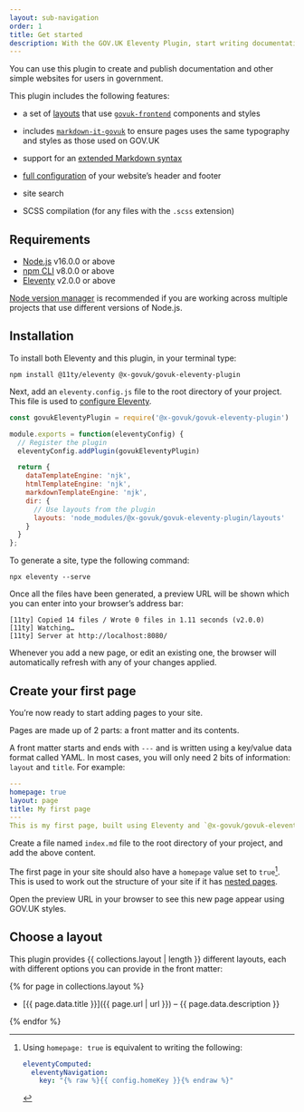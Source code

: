 ```yaml
---
layout: sub-navigation
order: 1
title: Get started
description: With the GOV.UK Eleventy Plugin, start writing documentation rather than spend time building a website.
---
```


You can use this plugin to create and publish documentation and other simple websites for users in government.

This plugin includes the following features:

- a set of [layouts](../layouts) that use [`govuk-frontend`](https://github.com/alphagov/govuk-frontend) components and styles

- includes [`markdown-it-govuk`](https://github.com/x-govuk/markdown-it-govuk) to ensure pages uses the same typography and styles as those used on GOV.UK

- support for an [extended Markdown syntax](../markdown-advanced)

- [full configuration](../options) of your website’s header and footer

- site search

- SCSS compilation (for any files with the `.scss` extension)

## Requirements

- [Node.js](https://nodejs.org/en/) v16.0.0 or above
- [npm CLI](https://docs.npmjs.com/cli) v8.0.0 or above
- [Eleventy](https://www.11ty.dev) v2.0.0 or above

[Node version manager](https://github.com/nvm-sh/nvm) is recommended if you are working across multiple projects that use different versions of Node.js.

## Installation

To install both Eleventy and this plugin, in your terminal type:

```shell
npm install @11ty/eleventy @x-govuk/govuk-eleventy-plugin
```

Next, add an `eleventy.config.js` file to the root directory of your project. This file is used to [configure Eleventy](https://www.11ty.dev/docs/config/).

```js
const govukEleventyPlugin = require('@x-govuk/govuk-eleventy-plugin')

module.exports = function(eleventyConfig) {
  // Register the plugin
  eleventyConfig.addPlugin(govukEleventyPlugin)

  return {
    dataTemplateEngine: 'njk',
    htmlTemplateEngine: 'njk',
    markdownTemplateEngine: 'njk',
    dir: {
      // Use layouts from the plugin
      layouts: 'node_modules/@x-govuk/govuk-eleventy-plugin/layouts'
    }
  }
};
```

To generate a site, type the following command:

```shell
npx eleventy --serve
```

Once all the files have been generated, a preview URL will be shown which you can enter into your browser’s address bar:

```shell
[11ty] Copied 14 files / Wrote 0 files in 1.11 seconds (v2.0.0)
[11ty] Watching…
[11ty] Server at http://localhost:8080/
```

Whenever you add a new page, or edit an existing one, the browser will automatically refresh with any of your changes applied.

## Create your first page

You’re now ready to start adding pages to your site.

Pages are made up of 2 parts: a front matter and its contents.

A front matter starts and ends with `---` and is written using a key/value data format called YAML. In most cases, you will only need 2 bits of information: `layout` and `title`. For example:

```yaml
---
homepage: true
layout: page
title: My first page
---
This is my first page, built using Eleventy and `@x-govuk/govuk-eleventy-plugin`.
```

Create a file named `index.md` file to the root directory of your project, and add the above content.

The first page in your site should also have a `homepage` value set to `true`[^1]. This is used to work out the structure of your site if it has [nested pages](https://www.11ty.dev/docs/plugins/navigation/).

[^1]: Using `homepage: true` is equivalent to writing the following:

    ```yaml
    eleventyComputed:
      eleventyNavigation:
        key: "{% raw %}{{ config.homeKey }}{% endraw %}"
    ```

Open the preview URL in your browser to see this new page appear using GOV.UK styles.

## Choose a layout

This plugin provides {{ collections.layout | length }} different layouts, each with different options you can provide in the front matter:

{% for page in collections.layout %}

- [{{ page.data.title }}]({{ page.url | url }}) – {{ page.data.description }}

{% endfor %}
